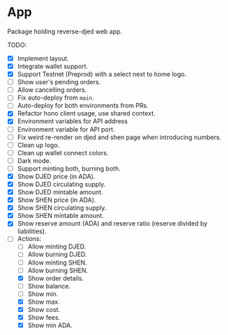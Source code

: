 # App

Package holding reverse-djed web app.

TODO:

- [x] Implement layout.
- [x] Integrate wallet support.
- [x] Support Testnet (Preprod) with a select next to home logo.
- [ ] Show user's pending orders.
- [ ] Allow cancelling orders.
- [ ] Fix auto-deploy from `main`.
- [ ] Auto-deploy for both environments from PRs.
- [x] Refactor hono client usage, use shared context.
- [x] Environment variables for API address
- [ ] Environment variable for API port.
- [ ] Fix weird re-render on djed and shen page when introducing numbers.
- [ ] Clean up logo.
- [ ] Clean up wallet connect colors.
- [ ] Dark mode.
- [ ] Support minting both, burning both.
- [x] Show DJED price (in ADA).
- [x] Show DJED circulating supply.
- [x] Show DJED mintable amount.
- [x] Show SHEN price (in ADA).
- [x] Show SHEN circulating supply.
- [x] Show SHEN mintable amount.
- [x] Show reserve amount (ADA) and reserve ratio (reserve divided by liabilities).
- [ ] Actions:
  - [ ] Allow minting DJED.
  - [ ] Allow burning DJED.
  - [ ] Allow minting SHEN.
  - [ ] Allow burning SHEN.
  - [x] Show order details.
  - [ ] Show balance.
  - [ ] Show min.
  - [x] Show max.
  - [x] Show cost.
  - [x] Show fees.
  - [x] Show min ADA.

